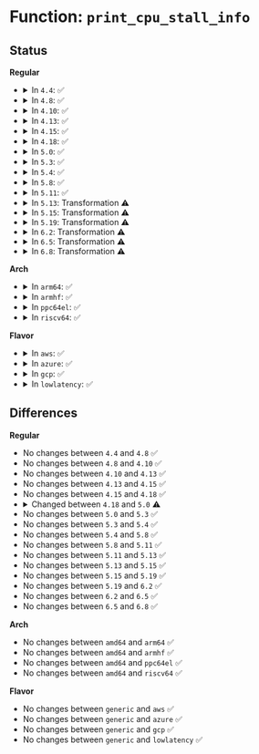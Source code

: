 # Function: <code>print_cpu_stall_info</code>

## Status
<b>Regular</b>
<ul>
<li>
<details>
<summary>In <code>4.4</code>: ✅</summary>

```c
void print_cpu_stall_info(struct rcu_state *rsp, int cpu);
```

**Collision:** Unique Static

**Inline:** No

**Transformation:** False

**Instances:**

```
In kernel/rcu/tree.c (ffffffff810e4350)
Location: kernel/rcu/tree_plugin.h:1730
Inline: False
Direct callers:
  - kernel/rcu/tree.c:rcu_check_callbacks
  - kernel/rcu/tree.c:rcu_check_callbacks
```
**Symbols:**

```
ffffffff810e4350-ffffffff810e449f: print_cpu_stall_info (STB_LOCAL)
```
</details>
</li>
<li>
<details>
<summary>In <code>4.8</code>: ✅</summary>

```c
void print_cpu_stall_info(struct rcu_state *rsp, int cpu);
```

**Collision:** Unique Static

**Inline:** No

**Transformation:** False

**Instances:**

```
In kernel/rcu/tree.c (ffffffff810eaae0)
Location: kernel/rcu/tree_plugin.h:1624
Inline: False
Direct callers:
  - kernel/rcu/tree.c:rcu_check_callbacks
  - kernel/rcu/tree.c:rcu_check_callbacks
```
**Symbols:**

```
ffffffff810eaae0-ffffffff810eac28: print_cpu_stall_info (STB_LOCAL)
```
</details>
</li>
<li>
<details>
<summary>In <code>4.10</code>: ✅</summary>

```c
void print_cpu_stall_info(struct rcu_state *rsp, int cpu);
```

**Collision:** Unique Static

**Inline:** No

**Transformation:** False

**Instances:**

```
In kernel/rcu/tree.c (ffffffff810f1aa0)
Location: kernel/rcu/tree_plugin.h:1624
Inline: False
Direct callers:
  - kernel/rcu/tree.c:rcu_check_callbacks
  - kernel/rcu/tree.c:rcu_check_callbacks
```
**Symbols:**

```
ffffffff810f1aa0-ffffffff810f1be8: print_cpu_stall_info (STB_LOCAL)
```
</details>
</li>
<li>
<details>
<summary>In <code>4.13</code>: ✅</summary>

```c
void print_cpu_stall_info(struct rcu_state *rsp, int cpu);
```

**Collision:** Unique Static

**Inline:** No

**Transformation:** False

**Instances:**

```
In kernel/rcu/tree.c (ffffffff810f6c70)
Location: kernel/rcu/tree_plugin.h:1658
Inline: False
Direct callers:
  - kernel/rcu/tree.c:rcu_check_callbacks
  - kernel/rcu/tree.c:rcu_check_callbacks
```
**Symbols:**

```
ffffffff810f6c70-ffffffff810f6d96: print_cpu_stall_info (STB_LOCAL)
```
</details>
</li>
<li>
<details>
<summary>In <code>4.15</code>: ✅</summary>

```c
void print_cpu_stall_info(struct rcu_state *rsp, int cpu);
```

**Collision:** Unique Static

**Inline:** No

**Transformation:** False

**Instances:**

```
In kernel/rcu/tree.c (ffffffff81100c93)
Location: kernel/rcu/tree_plugin.h:1672
Inline: False
Direct callers:
  - kernel/rcu/tree.c:rcu_check_callbacks
  - kernel/rcu/tree.c:rcu_check_callbacks
```
**Symbols:**

```
ffffffff81100c93-ffffffff81100dfa: print_cpu_stall_info (STB_LOCAL)
```
</details>
</li>
<li>
<details>
<summary>In <code>4.18</code>: ✅</summary>

```c
void print_cpu_stall_info(struct rcu_state *rsp, int cpu);
```

**Collision:** Unique Static

**Inline:** No

**Transformation:** False

**Instances:**

```
In kernel/rcu/tree.c (ffffffff81104a20)
Location: kernel/rcu/tree_plugin.h:1708
Inline: False
Direct callers:
  - kernel/rcu/tree.c:rcu_check_callbacks
  - kernel/rcu/tree.c:rcu_check_callbacks
```
**Symbols:**

```
ffffffff81104a20-ffffffff81104ba9: print_cpu_stall_info (STB_LOCAL)
```
</details>
</li>
<li>
<details>
<summary>In <code>5.0</code>: ✅</summary>

```c
void print_cpu_stall_info(int cpu);
```

**Collision:** Unique Static

**Inline:** No

**Transformation:** False

**Instances:**

```
In kernel/rcu/tree.c (ffffffff811141e3)
Location: kernel/rcu/tree_plugin.h:1814
Inline: False
Direct callers:
  - kernel/rcu/tree.c:rcu_check_callbacks
  - kernel/rcu/tree.c:rcu_check_callbacks
```
**Symbols:**

```
ffffffff811141e3-ffffffff81114361: print_cpu_stall_info (STB_LOCAL)
```
</details>
</li>
<li>
<details>
<summary>In <code>5.3</code>: ✅</summary>

```c
void print_cpu_stall_info(int cpu);
```

**Collision:** Unique Static

**Inline:** No

**Transformation:** False

**Instances:**

```
In kernel/rcu/tree.c (ffffffff8111def5)
Location: kernel/rcu/tree_stall.h:293
Inline: False
Direct callers:
  - kernel/rcu/tree.c:rcu_sched_clock_irq
  - kernel/rcu/tree.c:rcu_sched_clock_irq
```
**Symbols:**

```
ffffffff8111def5-ffffffff8111e088: print_cpu_stall_info (STB_LOCAL)
```
</details>
</li>
<li>
<details>
<summary>In <code>5.4</code>: ✅</summary>

```c
void print_cpu_stall_info(int cpu);
```

**Collision:** Unique Static

**Inline:** No

**Transformation:** False

**Instances:**

```
In kernel/rcu/tree.c (ffffffff8112a4c3)
Location: kernel/rcu/tree_stall.h:293
Inline: False
Direct callers:
  - kernel/rcu/tree.c:rcu_sched_clock_irq
  - kernel/rcu/tree.c:rcu_sched_clock_irq
```
**Symbols:**

```
ffffffff8112a4c3-ffffffff8112a656: print_cpu_stall_info (STB_LOCAL)
```
</details>
</li>
<li>
<details>
<summary>In <code>5.8</code>: ✅</summary>

```c
void print_cpu_stall_info(int cpu);
```

**Collision:** Unique Static

**Inline:** No

**Transformation:** False

**Instances:**

```
In kernel/rcu/tree.c (ffffffff8113877f)
Location: kernel/rcu/tree_stall.h:389
Inline: False
Direct callers:
  - kernel/rcu/tree.c:print_cpu_stall
  - kernel/rcu/tree.c:print_other_cpu_stall
```
**Symbols:**

```
ffffffff8113877f-ffffffff811389b5: print_cpu_stall_info (STB_LOCAL)
```
</details>
</li>
<li>
<details>
<summary>In <code>5.11</code>: ✅</summary>

```c
void print_cpu_stall_info(int cpu);
```

**Collision:** Unique Static

**Inline:** No

**Transformation:** False

**Instances:**

```
In kernel/rcu/tree.c (ffffffff81be2061)
Location: kernel/rcu/tree_stall.h:406
Inline: False
Direct callers:
  - kernel/rcu/tree.c:print_cpu_stall
  - kernel/rcu/tree.c:print_other_cpu_stall
```
**Symbols:**

```
ffffffff81be2061-ffffffff81be2297: print_cpu_stall_info (STB_LOCAL)
```
</details>
</li>
<li>
<details>
<summary>In <code>5.13</code>: Transformation ⚠️</summary>

```c
void print_cpu_stall_info(int cpu);
```

**Collision:** Unique Static

**Inline:** No

**Transformation:** True

**Instances:**

```
In kernel/rcu/tree.c (0)
Location: kernel/rcu/tree_stall.h:411
Inline: False
Direct callers:
  - kernel/rcu/tree.c:print_cpu_stall
  - kernel/rcu/tree.c:print_other_cpu_stall
```
**Symbols:**

```
ffffffff81130430-ffffffff81130614: print_cpu_stall_info (STB_LOCAL)
ffffffff81bd4820-ffffffff81bd4834: print_cpu_stall_info.cold (STB_LOCAL)
```
</details>
</li>
<li>
<details>
<summary>In <code>5.15</code>: Transformation ⚠️</summary>

```c
void print_cpu_stall_info(int cpu);
```

**Collision:** Unique Static

**Inline:** No

**Transformation:** True

**Instances:**

```
In kernel/rcu/tree.c (0)
Location: kernel/rcu/tree_stall.h:413
Inline: False
Direct callers:
  - kernel/rcu/tree.c:print_cpu_stall
  - kernel/rcu/tree.c:print_other_cpu_stall
```
**Symbols:**

```
ffffffff81151f20-ffffffff81152193: print_cpu_stall_info (STB_LOCAL)
ffffffff81caec34-ffffffff81caecac: print_cpu_stall_info.cold (STB_LOCAL)
```
</details>
</li>
<li>
<details>
<summary>In <code>5.19</code>: Transformation ⚠️</summary>

```c
void print_cpu_stall_info(int cpu);
```

**Collision:** Unique Static

**Inline:** No

**Transformation:** True

**Instances:**

```
In kernel/rcu/tree.c (0)
Location: kernel/rcu/tree_stall.h:430
Inline: False
Direct callers:
  - kernel/rcu/tree.c:print_cpu_stall
  - kernel/rcu/tree.c:print_other_cpu_stall
```
**Symbols:**

```
ffffffff8117a790-ffffffff8117a9de: print_cpu_stall_info (STB_LOCAL)
ffffffff81e5f6f9-ffffffff81e5f747: print_cpu_stall_info.cold (STB_LOCAL)
```
</details>
</li>
<li>
<details>
<summary>In <code>6.2</code>: Transformation ⚠️</summary>

```c
void print_cpu_stall_info(int cpu);
```

**Collision:** Unique Static

**Inline:** No

**Transformation:** True

**Instances:**

```
In kernel/rcu/tree.c (0)
Location: kernel/rcu/tree_stall.h:442
Inline: False
Direct callers:
  - kernel/rcu/tree.c:print_cpu_stall
  - kernel/rcu/tree.c:print_other_cpu_stall
```
**Symbols:**

```
ffffffff811b2880-ffffffff811b2d2b: print_cpu_stall_info (STB_LOCAL)
ffffffff82059fed-ffffffff8205a042: print_cpu_stall_info.cold (STB_LOCAL)
```
</details>
</li>
<li>
<details>
<summary>In <code>6.5</code>: Transformation ⚠️</summary>

```c
void print_cpu_stall_info(int cpu);
```

**Collision:** Unique Static

**Inline:** No

**Transformation:** True

**Instances:**

```
In kernel/rcu/tree.c (0)
Location: kernel/rcu/tree_stall.h:471
Inline: False
Direct callers:
  - kernel/rcu/tree.c:print_cpu_stall
  - kernel/rcu/tree.c:print_other_cpu_stall
```
**Symbols:**

```
ffffffff811c4620-ffffffff811c4d5a: print_cpu_stall_info (STB_LOCAL)
ffffffff820d880c-ffffffff820d886b: print_cpu_stall_info.cold (STB_LOCAL)
```
</details>
</li>
<li>
<details>
<summary>In <code>6.8</code>: Transformation ⚠️</summary>

```c
void print_cpu_stall_info(int cpu);
```

**Collision:** Unique Static

**Inline:** No

**Transformation:** True

**Instances:**

```
In kernel/rcu/tree.c (0)
Location: kernel/rcu/tree_stall.h:478
Inline: False
Direct callers:
  - kernel/rcu/tree.c:print_cpu_stall
  - kernel/rcu/tree.c:print_other_cpu_stall
```
**Symbols:**

```
ffffffff811d55e0-ffffffff811d5a95: print_cpu_stall_info (STB_LOCAL)
ffffffff821b3b01-ffffffff821b3b56: print_cpu_stall_info.cold (STB_LOCAL)
```
</details>
</li>
</ul>
<b>Arch</b>
<ul>
<li>
<details>
<summary>In <code>arm64</code>: ✅</summary>

```c
void print_cpu_stall_info(int cpu);
```

**Collision:** Unique Static

**Inline:** No

**Transformation:** False

**Instances:**

```
In kernel/rcu/tree.c (ffff800010192cbc)
Location: kernel/rcu/tree_stall.h:293
Inline: False
Direct callers:
  - kernel/rcu/tree.c:rcu_sched_clock_irq
  - kernel/rcu/tree.c:rcu_sched_clock_irq
```
**Symbols:**

```
ffff800010192cbc-ffff800010192eac: print_cpu_stall_info (STB_LOCAL)
```
</details>
</li>
<li>
<details>
<summary>In <code>armhf</code>: ✅</summary>

```c
void print_cpu_stall_info(int cpu);
```

**Collision:** Unique Static

**Inline:** No

**Transformation:** False

**Instances:**

```
In kernel/rcu/tree.c (c03dfe88)
Location: kernel/rcu/tree_stall.h:293
Inline: False
Direct callers:
  - kernel/rcu/tree.c:rcu_sched_clock_irq
  - kernel/rcu/tree.c:rcu_sched_clock_irq
```
**Symbols:**

```
c03dfe88-c03e0078: print_cpu_stall_info (STB_LOCAL)
```
</details>
</li>
<li>
<details>
<summary>In <code>ppc64el</code>: ✅</summary>

```c
void print_cpu_stall_info(int cpu);
```

**Collision:** Unique Static

**Inline:** No

**Transformation:** False

**Instances:**

```
In kernel/rcu/tree.c (c0000000001edb3c)
Location: kernel/rcu/tree_stall.h:293
Inline: False
Direct callers:
  - kernel/rcu/tree.c:rcu_sched_clock_irq
  - kernel/rcu/tree.c:rcu_sched_clock_irq
```
**Symbols:**

```
c0000000001edb3c-c0000000001edd60: print_cpu_stall_info (STB_LOCAL)
```
</details>
</li>
<li>
<details>
<summary>In <code>riscv64</code>: ✅</summary>

```c
void print_cpu_stall_info(int cpu);
```

**Collision:** Unique Static

**Inline:** No

**Transformation:** False

**Instances:**

```
In kernel/rcu/tree.c (ffffffe00012522a)
Location: kernel/rcu/tree_stall.h:293
Inline: False
Direct callers:
  - kernel/rcu/tree.c:rcu_sched_clock_irq
  - kernel/rcu/tree.c:rcu_sched_clock_irq
```
**Symbols:**

```
ffffffe00012522a-ffffffe00012539e: print_cpu_stall_info (STB_LOCAL)
```
</details>
</li>
</ul>
<b>Flavor</b>
<ul>
<li>
<details>
<summary>In <code>aws</code>: ✅</summary>

```c
void print_cpu_stall_info(int cpu);
```

**Collision:** Unique Static

**Inline:** No

**Transformation:** False

**Instances:**

```
In kernel/rcu/tree.c (ffffffff81122aa3)
Location: kernel/rcu/tree_stall.h:293
Inline: False
Direct callers:
  - kernel/rcu/tree.c:rcu_sched_clock_irq
  - kernel/rcu/tree.c:rcu_sched_clock_irq
```
**Symbols:**

```
ffffffff81122aa3-ffffffff81122c36: print_cpu_stall_info (STB_LOCAL)
```
</details>
</li>
<li>
<details>
<summary>In <code>azure</code>: ✅</summary>

```c
void print_cpu_stall_info(int cpu);
```

**Collision:** Unique Static

**Inline:** No

**Transformation:** False

**Instances:**

```
In kernel/rcu/tree.c (ffffffff8111555c)
Location: kernel/rcu/tree_stall.h:293
Inline: False
Direct callers:
  - kernel/rcu/tree.c:rcu_sched_clock_irq
  - kernel/rcu/tree.c:rcu_sched_clock_irq
```
**Symbols:**

```
ffffffff8111555c-ffffffff811156ef: print_cpu_stall_info (STB_LOCAL)
```
</details>
</li>
<li>
<details>
<summary>In <code>gcp</code>: ✅</summary>

```c
void print_cpu_stall_info(int cpu);
```

**Collision:** Unique Static

**Inline:** No

**Transformation:** False

**Instances:**

```
In kernel/rcu/tree.c (ffffffff81120993)
Location: kernel/rcu/tree_stall.h:293
Inline: False
Direct callers:
  - kernel/rcu/tree.c:rcu_sched_clock_irq
  - kernel/rcu/tree.c:rcu_sched_clock_irq
```
**Symbols:**

```
ffffffff81120993-ffffffff81120b26: print_cpu_stall_info (STB_LOCAL)
```
</details>
</li>
<li>
<details>
<summary>In <code>lowlatency</code>: ✅</summary>

```c
void print_cpu_stall_info(int cpu);
```

**Collision:** Unique Static

**Inline:** No

**Transformation:** False

**Instances:**

```
In kernel/rcu/tree.c (ffffffff8112cc68)
Location: kernel/rcu/tree_stall.h:293
Inline: False
Direct callers:
  - kernel/rcu/tree.c:rcu_sched_clock_irq
  - kernel/rcu/tree.c:rcu_sched_clock_irq
```
**Symbols:**

```
ffffffff8112cc68-ffffffff8112cdfb: print_cpu_stall_info (STB_LOCAL)
```
</details>
</li>
</ul>

## Differences
<b>Regular</b>
<ul>
<li>
No changes between <code>4.4</code> and <code>4.8</code> ✅
</li>
<li>
No changes between <code>4.8</code> and <code>4.10</code> ✅
</li>
<li>
No changes between <code>4.10</code> and <code>4.13</code> ✅
</li>
<li>
No changes between <code>4.13</code> and <code>4.15</code> ✅
</li>
<li>
No changes between <code>4.15</code> and <code>4.18</code> ✅
</li>
<li>
<details>
<summary>Changed between <code>4.18</code> and <code>5.0</code> ⚠️</summary>
<ul>
<li>
<b>Param removed. </b>
<code>struct rcu_state *rsp</code>
</li>
<li>
<b>Param reordered. </b>
<code>rsp, cpu</code> ➡️ <code>cpu</code>
</li>
</ul>
</details>
</li>
<li>
No changes between <code>5.0</code> and <code>5.3</code> ✅
</li>
<li>
No changes between <code>5.3</code> and <code>5.4</code> ✅
</li>
<li>
No changes between <code>5.4</code> and <code>5.8</code> ✅
</li>
<li>
No changes between <code>5.8</code> and <code>5.11</code> ✅
</li>
<li>
No changes between <code>5.11</code> and <code>5.13</code> ✅
</li>
<li>
No changes between <code>5.13</code> and <code>5.15</code> ✅
</li>
<li>
No changes between <code>5.15</code> and <code>5.19</code> ✅
</li>
<li>
No changes between <code>5.19</code> and <code>6.2</code> ✅
</li>
<li>
No changes between <code>6.2</code> and <code>6.5</code> ✅
</li>
<li>
No changes between <code>6.5</code> and <code>6.8</code> ✅
</li>
</ul>
<b>Arch</b>
<ul>
<li>
No changes between <code>amd64</code> and <code>arm64</code> ✅
</li>
<li>
No changes between <code>amd64</code> and <code>armhf</code> ✅
</li>
<li>
No changes between <code>amd64</code> and <code>ppc64el</code> ✅
</li>
<li>
No changes between <code>amd64</code> and <code>riscv64</code> ✅
</li>
</ul>
<b>Flavor</b>
<ul>
<li>
No changes between <code>generic</code> and <code>aws</code> ✅
</li>
<li>
No changes between <code>generic</code> and <code>azure</code> ✅
</li>
<li>
No changes between <code>generic</code> and <code>gcp</code> ✅
</li>
<li>
No changes between <code>generic</code> and <code>lowlatency</code> ✅
</li>
</ul>
